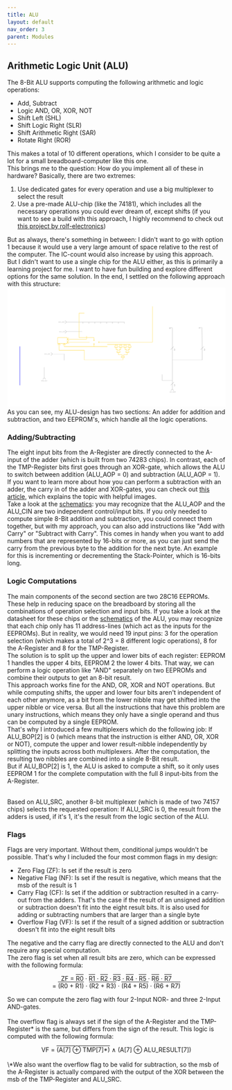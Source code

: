 ```yaml
---
title: ALU
layout: default
nav_order: 3
parent: Modules
---
```


## Arithmetic Logic Unit (ALU)

The 8-Bit ALU supports computing the following arithmetic and logic operations:

- Add, Subtract
- Logic AND, OR, XOR, NOT
- Shift Left (SHL)
- Shift Logic Right (SLR)
- Shift Arithmetic Right (SAR)
- Rotate Right (ROR)

This makes a total of 10 different operations, which I consider to be quite a lot for a small breadboard-computer like this one. <br>
This brings me to the question: How do you implement all of these in hardware? Basically, there are two extremes:

1. Use dedicated gates for every operation and use a big multiplexer to select the result
2. Use a pre-made ALU-chip (like the 74181), which includes all the necessary operations you could ever dream of, except shifts (if you want to see a build with this approach, I highly recommend to check out [this project by rolf-electronics](https://github.com/rolf-electronics/The-8-bit-SAP-3))

But as always, there's something in between: I didn't want to go with option 1 because it would use a very large amount of space relative to the rest of the computer. The IC-count would also increase by using this approach. <br>
But I didn't want to use a single chip for the ALU either, as this is primarily a learning project for me. I want to have fun building and explore different options for the same solution. In the end, I settled on the following approach with this structure:
<br>
![ALU overview diagram](../resources/Wiring%20Diagrams/ALU-Overview.svg)
As you can see, my ALU-design has two sections: An adder for addition and subtraction, and two EEPROM's, which handle all the logic operations. <br>

### Adding/Subtracting

The eight input bits from the A-Register are directly connected to the A-input of the adder (which is built from two 74283 chips). In contrast, each of the TMP-Register bits first goes through an XOR-gate, which allows the ALU to switch between addition (ALU_AOP = 0) and subtraction (ALU_AOP = 1). If you want to learn more about how you can perform a subtraction with an adder, the carry in of the adder and XOR-gates, you can check out [this article](https://graphicmaths.com/computer-science/logic/subtractor/), which explains the topic with helpful images.
<br>
Take a look at the [schematics](https://github.com/CodingFactoryT/8-Bit-Breadboard-Computer/blob/main/Schematics/ALU.pdf): you may recognize that the ALU_AOP and the ALU_CIN are two independent control/input bits. If you only needed to compute simple 8-Bit addition and subtraction, you could connect them together, but with my approach, you can also add instructions like "Add with Carry" or "Subtract with Carry". This comes in handy when you want to add numbers that are represented by 16-bits or more, as you can just send the carry from the previous byte to the addition for the next byte. An example for this is incrementing or decrementing the Stack-Pointer, which is 16-bits long.

### Logic Computations

The main components of the second section are two 28C16 EEPROMs. These help in reducing space on the breadboard by storing all the combinations of operation selection and input bits. If you take a look at the datasheet for these chips or the [schematics](https://github.com/CodingFactoryT/8-Bit-Breadboard-Computer/blob/main/Schematics/ALU.pdf) of the ALU, you may recognize that each chip only has 11 address-lines (which act as the inputs for the EEPROMs). But in reality, we would need 19 input pins: 3 for the operation selection (which makes a total of 2^3 = 8 different logic operations), 8 for the A-Register and 8 for the TMP-Register. <br>
The solution is to split up the upper and lower bits of each register: EEPROM 1 handles the upper 4 bits, EEPROM 2 the lower 4 bits. That way, we can perform a logic operation like "AND" separately on two EEPROMs and combine their outputs to get an 8-bit result. <br>
This approach works fine for the AND, OR, XOR and NOT operations. But while computing shifts, the upper and lower four bits aren't independent of each other anymore, as a bit from the lower nibble may get shifted into the upper nibble or vice versa. But all the instructions that have this problem are unary instructions, which means they only have a single operand and thus can be computed by a single EEPROM. <br>
That's why I introduced a few multiplexers which do the following job: If ALU_BOP[2] is 0 (which means that the instruction is either AND, OR, XOR or NOT), compute the upper and lower result-nibble independently by splitting the inputs across both multiplexers. After the computation, the resulting two nibbles are combined into a single 8-Bit result. <br>
But if ALU_BOP[2] is 1, the ALU is asked to compute a shift, so it only uses EEPROM 1 for the complete computation with the full 8 input-bits from the A-Register. <br>
<br>

Based on ALU_SRC, another 8-bit multiplexer (which is made of two 74157 chips) selects the requested operation: If ALU_SRC is 0, the result from the adders is used, if it's 1, it's the result from the logic section of the ALU.

### Flags

Flags are very important. Without them, conditional jumps wouldn't be possible. That's why I included the four most common flags in my design:

- Zero Flag (ZF): Is set if the result is zero
- Negative Flag (NF): Is set if the result is negative, which means that the msb of the result is 1
- Carry Flag (CF): Is set if the addition or subtraction resulted in a carry-out from the adders. That's the case if the result of an unsigned addition or subtraction doesn't fit into the eight result bits. It is also used for adding or subtracting numbers that are larger than a single byte
- Overflow Flag (VF): Is set if the result of a signed addition or subtraction doesn't fit into the eight result bits

The negative and the carry flag are directly connected to the ALU and don't require any special computation.
<br>
The zero flag is set when all result bits are zero, which can be expressed with the following formula: <br>

<div style="text-align: center;"> 
ZF = 
<span style="text-decoration: overline;">R0</span> &middot; 
<span style="text-decoration: overline;">R1</span> &middot; 
<span style="text-decoration: overline;">R2</span> &middot; 
<span style="text-decoration: overline;">R3</span> &middot; 
<span style="text-decoration: overline;">R4</span> &middot; 
<span style="text-decoration: overline;">R5</span> &middot; 
<span style="text-decoration: overline;">R6</span> &middot; 
<span style="text-decoration: overline;">R7</span> <br>
= 
<span style="text-decoration: overline;">(R0 + R1)</span> &middot;
<span style="text-decoration: overline;">(R2 + R3)</span> &middot;
<span style="text-decoration: overline;">(R4 + R5)</span> &middot;
<span style="text-decoration: overline;">(R6 + R7)</span>
 </div>

So we can compute the zero flag with four 2-Input NOR- and three 2-Input AND-gates.
<br>
<br>
The overflow flag is always set if the sign of the A-Register and the TMP-Register\* is the same, but differs from the sign of the result. This logic is computed with the following formula: <br>

<div style="text-align: center;">
 VF = <span style="text-decoration: overline;">(A[7] &oplus; TMP[7]*)</span> &and; (A[7] &oplus; ALU_RESULT[7])
</div>
<br>
\*We also want the overflow flag to be valid for subtraction, so the msb of the A-Register is actually compared with the output of the XOR between the msb of the TMP-Register and ALU_SRC.
